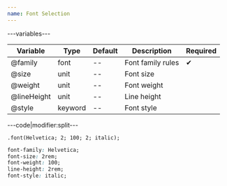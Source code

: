 ```yaml
---
name: Font Selection
---
```


---variables---

| Variable | Type | Default | Description | Required |
| -- | -- | -- | -- | -- |
| @family | font | -- | Font family rules | ✔ |
| @size | unit | -- | Font size ||
| @weight | unit | -- | Font weight ||
| @lineHeight | unit | -- | Line height ||
| @style | keyword | -- | Font style ||

---code|modifier:split---

```less
.font(Helvetica; 2; 100; 2; italic);
```

```css
font-family: Helvetica;
font-size: 2rem;
font-weight: 100;
line-height: 2rem;
font-style: italic;
```